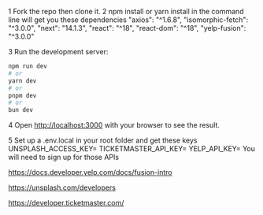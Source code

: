 1 Fork the repo then clone it. 
2 npm install or yarn install in the command line will get you these dependencies 
  "axios": "^1.6.8",
    "isomorphic-fetch": "^3.0.0",
    "next": "14.1.3",
    "react": "^18",
    "react-dom": "^18",
    "yelp-fusion": "^3.0.0"

3 Run the development server:

```bash
npm run dev
# or
yarn dev
# or
pnpm dev
# or
bun dev
```

4 Open [http://localhost:3000](http://localhost:3000) with your browser to see the result.

5 Set up a .env.local in your root folder and get these keys 
UNSPLASH_ACCESS_KEY=
TICKETMASTER_API_KEY=
YELP_API_KEY=
You will need to sign up for those APIs 

https://docs.developer.yelp.com/docs/fusion-intro

https://unsplash.com/developers

https://developer.ticketmaster.com/
